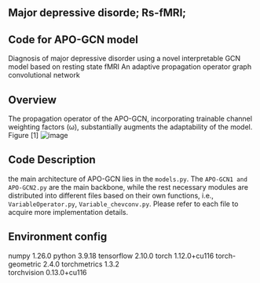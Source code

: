 ## Major depressive disorde; Rs-fMRI;  
## Code for APO-GCN model
Diagnosis of major depressive disorder using a novel interpretable GCN model based on resting state fMRI 
An adaptive propagation operator graph convolutional network

## Overview
The propagation operator of the APO-GCN, incorporating trainable channel weighting factors (ω), substantially augments the adaptability of the model.
Figure [1]
![image](https://github.com/user-attachments/assets/42a6f788-e5bf-4922-96ba-519256998046)

## Code Description
the main architecture of APO-GCN lies in the `models.py`. The `APO-GCN1 and APO-GCN2.py` are the main backbone, while the rest necessary modules are distributed into different files based on their own functions, i.e., `VariableOperator.py`, `Variable_chevconv.py`. Please refer to each file to acquire more implementation details. 
## Environment config
numpy                     1.26.0
python                    3.9.18
tensorflow                2.10.0
torch                     1.12.0+cu116
torch-geometric           2.4.0
torchmetrics              1.3.2  
torchvision               0.13.0+cu116
